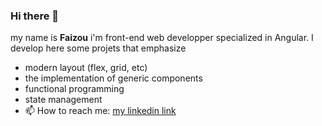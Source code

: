 ### Hi there 👋 


my name is **Faizou** i'm front-end web developper specialized in Angular. I develop here some projets that emphasize 

- modern layout (flex, grid, etc)
- the implementation of generic components
- functional programming
- state management
- 📫 How to reach me: [my linkedin link](https://www.linkedin.com/in/fa%C3%AFzou-aremou-8b125b110/edit/forms/summary/new/?profileFormEntryPoint=PROFILE_SECTION&trackingId=RND%2BkRYvQmiTJGt%2F12cziw%3D%3D)


